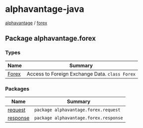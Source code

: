 # alphavantage-java

[alphavantage](../alphavantage/index.md) / [forex](#)

## Package alphavantage.forex

### Types

| Name    | Summary                                        |
|---------|------------------------------------------------|
| [Forex] | Access to Foreign Exchange Data. `class Forex` |

### Packages

| Name       | Summary                               |
|------------|---------------------------------------|
| [request]  | `package alphavantage.forex.request`  |
| [response] | `package alphavantage.forex.response` |

[Forex]: index.md
[request]: index.md
[response]: index.md
